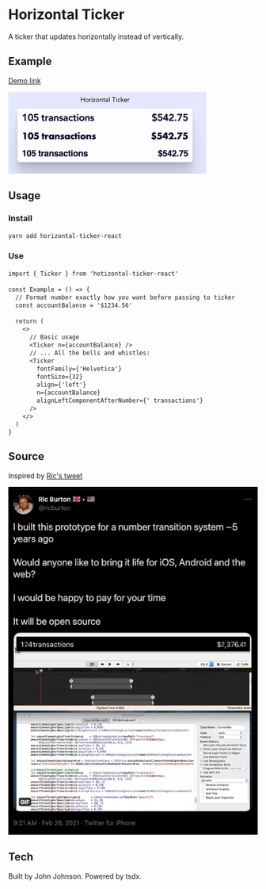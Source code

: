 # Horizontal Ticker

A ticker that updates horizontally instead of vertically.

## Example

[Demo link](https://horizontal-ticker.vercel.app/)

![example](./example.gif)

## Usage

### Install

`yarn add horizontal-ticker-react`

### Use

```tsx
import { Ticker } from 'hotizontal-ticker-react'

const Example = () => {
  // Format number exactly how you want before passing to ticker
  const accountBalance = '$1234.56'

  return (
    <>
      // Basic usage
      <Ticker n={accountBalance} />
      // ... All the bells and whistles:
      <Ticker
        fontFamily={'Helvetica'}
        fontSize={32}
        align={'left'}
        n={accountBalance}
        alignLeftComponentAfterNumber={' transactions'}
      />
    </>
  )
}
```

## Source

Inspired by [Ric's tweet](https://twitter.com/ricburton/status/1366030652722806788)

![source](./tweet-inspo.png)

## Tech

Built by John Johnson. Powered by tsdx.
